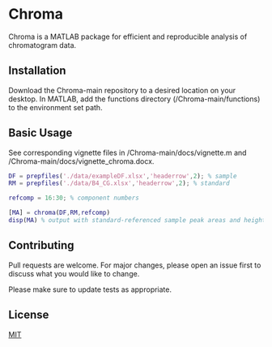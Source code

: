 # Chroma
Chroma is a MATLAB package for efficient and reproducible analysis of chromatogram data. 

## Installation

Download the Chroma-main repository to a desired location on your desktop. In MATLAB, add the functions directory (/Chroma-main/functions) to the environment set path. 

## Basic Usage

See corresponding vignette files in /Chroma-main/docs/vignette.m and /Chroma-main/docs/vignette_chroma.docx. 

```Matlab
DF = prepfiles('./data/exampleDF.xlsx','headerrow',2); % sample
RM = prepfiles('./data/B4_CG.xlsx','headerrow',2); % standard

refcomp = 16:30; % component numbers

[MA] = chroma(DF,RM,refcomp)
disp(MA) % output with standard-referenced sample peak areas and heights
```

## Contributing

Pull requests are welcome. For major changes, please open an issue first
to discuss what you would like to change.

Please make sure to update tests as appropriate.

## License

[MIT](https://choosealicense.com/licenses/mit/)
